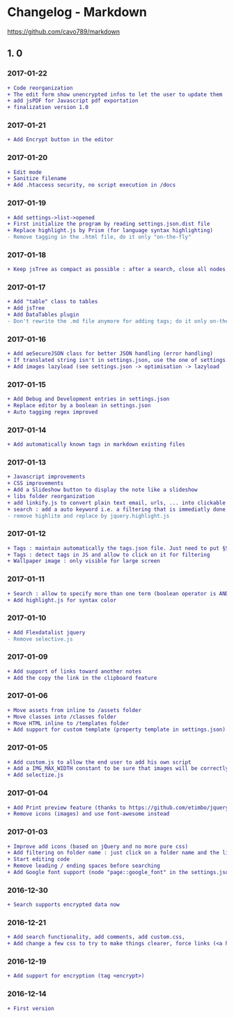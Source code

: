 # Changelog - Markdown

https://github.com/cavo789/markdown

## 1. 0

### 2017-01-22

```diff
+ Code reorganization
+ The edit form show unencrypted infos to let the user to update them
+ add jsPDF for Javascript pdf exportation
+ finalization version 1.0
```
### 2017-01-21
```diff
+ Add Encrypt button in the editor
```

### 2017-01-20
```diff
+ Edit mode 
+ Sanitize filename
+ Add .htaccess security, no script execution in /docs
```

### 2017-01-19
```diff
+ Add settings->list->opened
+ First initialize the program by reading settings.json.dist file
+ Replace highlight.js by Prism (for language syntax highlighting)
- Remove tagging in the .html file, do it only "on-the-fly"
```

### 2017-01-18
```diff
+ Keep jsTree as compact as possible : after a search, close all nodes and show only ones with selected node
```

### 2017-01-17
```diff
+ Add "table" class to tables
+ Add jsTree
+ Add DataTables plugin
- Don't rewrite the .md file anymore for adding tags; do it only on-the-fly
```

### 2017-01-16
```diff
+ Add aeSecureJSON class for better JSON handling (error handling)
+ If translated string isn't in settings.json, use the one of settings.json.dist
+ Add images lazyload (see settings.json -> optimisation -> lazyload
```

### 2017-01-15
```diff
+ Add Debug and Development entries in settings.json
+ Replace editor by a boolean in settings.json
+ Auto tagging regex improved
```

### 2017-01-14
```diff
+ Add automatically known tags in markdown existing files
```

### 2017-01-13
```diff
+ Javascript improvements
+ CSS improvements
+ Add a Slideshow button to display the note like a slideshow
+ libs folder reorganization
+ add linkify.js to convert plain text email, urls, ... into clickable ones
+ search : add a auto keyword i.e. a filtering that is immediatly done when showing the application screen
- remove highlite and replace by jquery.highlight.js
```

### 2017-01-12
```diff
+ Tags : maintain automatically the tags.json file. Just need to put §Some_Tag in a document (une § and not #)
+ Tags : detect tags in JS and allow to click on it for filtering
+ Wallpaper image : only visible for large screen
```

### 2017-01-11
```diff
+ Search : allow to specify more than one term (boolean operator is AND)
+ Add highlight.js for syntax color
```

### 2017-01-10
```diff
+ Add Flexdatalist jquery
- Remove selective.js
```

### 2017-01-09
```diff
+ Add support of links toward another notes 
+ Add the copy the link in the clipboard feature
```

### 2017-01-06
```diff
+ Move assets from inline to /assets folder
+ Move classes into /classes folder
+ Move HTML inline to /templates folder
+ Add support for custom template (property template in settings.json)
```

### 2017-01-05
```diff
+ Add custom.js to allow the end user to add his own script
+ Add a IMG_MAX_WIDTH constant to be sure that images will be correctly resized if too big
+ Add selectize.js
```

### 2017-01-04
```diff
+ Add Print preview feature (thanks to https://github.com/etimbo/jquery-print-preview-plugin)
+ Remove icons (images) and use font-awesome instead
```

### 2017-01-03
```diff
+ Improve add icons (based on jQuery and no more pure css)
+ Add filtering on folder name : just click on a folder name and the list will be limited to that folder
+ Start editing code
+ Remove leading / ending spaces before searching
+ Add Google font support (node "page::google_font" in the settings.json file)
```

### 2016-12-30
```diff
+ Search supports encrypted data now
```

### 2016-12-21
```diff
+ Add search functionality, add comments, add custom.css, 
+ Add change a few css to try to make things clearer, force links (<a href="">) to be opened in a new tab
```

### 2016-12-19
```diff
+ Add support for encryption (tag <encrypt>)
```

### 2016-12-14
```diff
+ First version
```